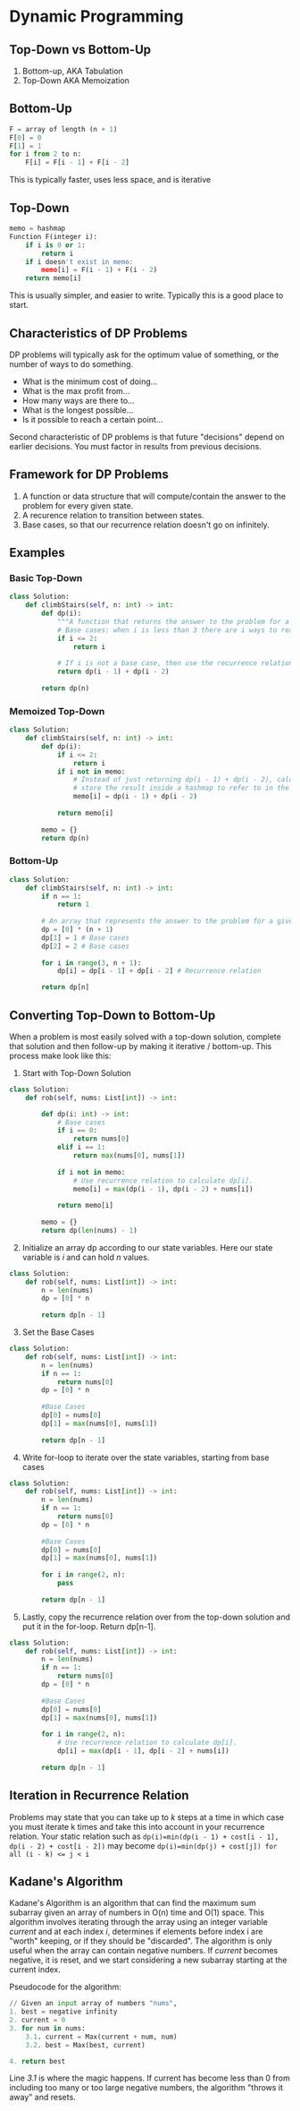 # Dynamic Programming

## Top-Down vs Bottom-Up

1. Bottom-up, AKA Tabulation
2. Top-Down AKA Memoization

## Bottom-Up

```python
F = array of length (n + 1)
F[0] = 0
F[1] = 1
for i from 2 to n:
    F[i] = F[i - 1] + F[i - 2]
```

This is typically faster, uses less space, and is iterative

## Top-Down
```python
memo = hashmap
Function F(integer i):
    if i is 0 or 1: 
        return i
    if i doesn't exist in memo:
        memo[i] = F(i - 1) + F(i - 2)
    return memo[i]
```

This is usually simpler, and easier to write. Typically this is a good place to start.

## Characteristics of DP Problems

DP problems will typically ask for the optimum value of something, or the number of ways to do something.
- What is the minimum cost of doing...
- What is the max profit from...
- How many ways are there to...
- What is the longest possible...
- Is it possible to reach a certain point...

Second characteristic of DP problems is that future "decisions" depend on earlier decisions. You must factor in results from previous decisions.

## Framework for DP Problems

1. A function or data structure that will compute/contain the answer to the problem for every given state.
2. A recurence relation to transition between states.
3. Base cases, so that our recurrence relation  doesn't go on infinitely.

## Examples

### Basic Top-Down

```python
class Solution:
    def climbStairs(self, n: int) -> int:
        def dp(i): 
            """A function that returns the answer to the problem for a given state."""
            # Base cases: when i is less than 3 there are i ways to reach the ith stair.
            if i <= 2: 
                return i
            
            # If i is not a base case, then use the recurrence relation.
            return dp(i - 1) + dp(i - 2)
        
        return dp(n)
```

### Memoized Top-Down

```python
class Solution:
    def climbStairs(self, n: int) -> int:
        def dp(i):
            if i <= 2: 
                return i
            if i not in memo:
                # Instead of just returning dp(i - 1) + dp(i - 2), calculate it once and then
                # store the result inside a hashmap to refer to in the future.
                memo[i] = dp(i - 1) + dp(i - 2)
            
            return memo[i]
        
        memo = {}
        return dp(n)
```

### Bottom-Up

```python
class Solution:
    def climbStairs(self, n: int) -> int:
        if n == 1:
            return 1
            
        # An array that represents the answer to the problem for a given state
        dp = [0] * (n + 1)
        dp[1] = 1 # Base cases
        dp[2] = 2 # Base cases
        
        for i in range(3, n + 1):
            dp[i] = dp[i - 1] + dp[i - 2] # Recurrence relation

        return dp[n]
```

## Converting Top-Down to Bottom-Up

When a problem is most easily solved with a top-down solution, complete that solution and then follow-up by making it iterative / bottom-up. This process make look like this:

1. Start with Top-Down Solution
```python
class Solution:
    def rob(self, nums: List[int]) -> int:

        def dp(i: int) -> int:
            # Base cases
            if i == 0:
                return nums[0]
            elif i == 1:
                return max(nums[0], nums[1])
            
            if i not in memo:
                # Use recurrence relation to calculate dp[i].
                memo[i] = max(dp(i - 1), dp(i - 2) + nums[i])
            
            return memo[i]
        
        memo = {}
        return dp(len(nums) - 1)
```
2. Initialize an array dp according to our state variables. Here our state variable is *i* and can hold *n* values.
```python
class Solution:
    def rob(self, nums: List[int]) -> int:        
        n = len(nums)
        dp = [0] * n
        
        return dp[n - 1]
```
3. Set the Base Cases
``` python
class Solution:
    def rob(self, nums: List[int]) -> int:   
        n = len(nums)
        if n == 1:
            return nums[0]
        dp = [0] * n
        
        #Base Cases
        dp[0] = nums[0]
        dp[1] = max(nums[0], nums[1])
        
        return dp[n - 1]
```
4. Write for-loop to iterate over the state variables, starting from base cases
```python
class Solution:
    def rob(self, nums: List[int]) -> int:   
        n = len(nums)
        if n == 1:
            return nums[0]
        dp = [0] * n
        
        #Base Cases
        dp[0] = nums[0]
        dp[1] = max(nums[0], nums[1])
        
        for i in range(2, n):
            pass
        
        return dp[n - 1]
```
5. Lastly, copy the recurrence relation over from the top-down solution and put it in the for-loop. Return dp[n-1].
```python
class Solution:
    def rob(self, nums: List[int]) -> int:   
        n = len(nums)
        if n == 1:
            return nums[0]
        dp = [0] * n
        
        #Base Cases
        dp[0] = nums[0]
        dp[1] = max(nums[0], nums[1])
        
        for i in range(2, n):
            # Use recurrence relation to calculate dp[i].
            dp[i] = max(dp[i - 1], dp[i - 2] + nums[i])
        
        return dp[n - 1]
```

## Iteration in Recurrence Relation

Problems may state that you can take up to *k* steps at a time in which case you must iterate k times and take this into account in your recurrence relation. Your static relation such as `dp(i)=min(dp(i - 1) + cost[i - 1], dp(i - 2) + cost[i - 2])` may become `dp(i)=min(dp(j) + cost[j]) for all (i - k) <= j < i`

## Kadane's Algorithm

Kadane's Algorithm is an algorithm that can find the maximum sum subarray given an array of numbers in O(n) time and O(1) space. This algorithm involves iterating through the array using an integer variable *current* and at each index *i*, determines if elements before index i are "worth" keeping, or if they should be "discarded". The algorithm is only useful when the array can contain negative numbers. If *current* becomes negative, it is reset, and we start considering a new subarray starting at the current index.

Pseudocode for the algorithm:
```python
// Given an input array of numbers "nums",
1. best = negative infinity
2. current = 0
3. for num in nums:
    3.1. current = Max(current + num, num)
    3.2. best = Max(best, current)

4. return best
```
Line *3.1* is where the magic happens. If current has become less than 0 from including too many or too large negative numbers, the algorithm "throws it away" and resets.
